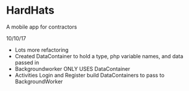# HardHats
A mobile app for contractors

10/10/17
- Lots more refactoring
- Created DataContainer to hold a type, php variable names, and data passed in
- Backgroundworker ONLY USES DataContainer
- Activities Login and Register build DataContainers to pass to BackgroundWorker
